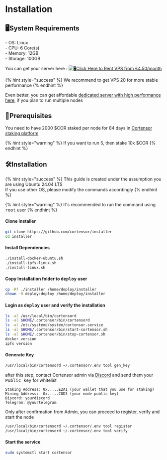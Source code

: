 # Installation

## 🖥️System Requirements

\- OS: Linux\
\- CPU: 6 Core(s)\
\- Memory: 12GB\
\- Storage: 100GB

You can get your server here : ![🖥](https://web.telegram.org/a/blank.8dd283bceccca95a48d8.png)[Click Here to Rent VPS from €4.50/month](https://www.dpbolvw.net/d7108hz74z6MONOONUORWMOPRSRSWP?sid=Redd)

{% hint style="success" %}
We recommend to get VPS 20 for more stable performance
{% endhint %}

Even better, you can get affordable [dedicated server with high performance here](https://billing.fiberstate.com/aff.php?aff=185), if you plan to run multiple nodes

## 💭Prerequisites

You need to have 2000 $COR staked per node for 84 days in [Cortensor staking platform](https://stake.cortensor.network/)

{% hint style="warning" %}
If you want to run 5, then stake 10k $COR
{% endhint %}

## 🛠️Installation <a href="#install-binary" id="install-binary"></a>

{% hint style="success" %}
This guide is created under the assumption you are using Ubuntu 24.04 LTS\
If you use other OS, please modify the commands accordingly
{% endhint %}

{% hint style="warning" %}
It's recommended to run the command using <kbd>root</kbd> user
{% endhint %}

#### Clone Installer <a href="#clone-installer" id="clone-installer"></a>

```sh
git clone https://github.com/cortensor/installer
cd installer
```

#### Install Dependencies

```sh
./install-docker-ubuntu.sh
./install-ipfs-linux.sh
./install-linux.sh
```

#### Copy Installation folder to <kbd>deploy</kbd> user

```sh
cp -Rf ./installer /home/deploy/installer
chown -R deploy:deploy /home/deploy/installer
```

#### Login as <kbd>deploy</kbd> user and verify the installation

```sh
ls -al /usr/local/bin/cortensord
ls -al $HOME/.cortensor/bin/cortensord
ls -al /etc/systemd/system/cortensor.service
ls -al $HOME/.cortensor/bin/start-cortensor.sh
ls -al $HOME/.cortensor/bin/stop-cortensor.sh
docker version
ipfs version
```

#### Generate Key

```sh
/usr/local/bin/cortensord ~/.cortensor/.env tool gen_key
```

after this step, contact Cortensor admin via [Discord](https://discord.gg/cortensor) and send them your <kbd>Public key</kbd> for whitelist

```
Staking Address: 0x.....E2A1 (your wallet that you use for staking)
Mining Address:  0x.....C8D3 (your node public key)
Discord: yourdiscord
Telegram: @yourtelegram
```

Only after confirmation from Admin, you can proceed to register, verify and start the node

```sh
/usr/local/bin/cortensord ~/.cortensor/.env tool register
/usr/local/bin/cortensord ~/.cortensor/.env tool verify
```

#### Start the service

```sh
sudo systemctl start cortensor
```
